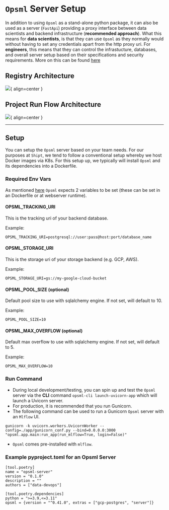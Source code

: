# `Opsml` Server Setup

In addition to using `Opsml` as a stand-alone python package, it can also be used as a server (`FastApi`) providing a proxy interface between data scientists and backend infrastructure (**recommended approach**). What this means for **data scientists**, is that they can use `Opsml` as they normally would without having to set any credentials apart from the http proxy uri. For **engineers**, this means that they can control the infrastucture, databases, and overall server setup based on their specifications and security requirements. More on this can be found [here](../engineering/ownership.md)


## Registry Architecture
![](opsml-registry-arch.png){ align=center }


## Project Run Flow Architecture
![](server-proxy-arch.png){ align=center }

---

## **Setup**
You can setup the `Opsml` server based on your team needs. For our purposes at `Shipt`, we tend to follow a conventional setup whereby we host Docker images via K8s. For this setup up, we typically will install `Opsml` and its dependencies into a Dockerfile.

### Required Env Vars

As mentioned [here](../installation.md) `Opsml` expects 2 variables to be set (these can be set in an Dockerfile or at webserver runtime).

#### OPSML_TRACKING_URI

This is the tracking uri of your backend database.

Example:

`OPSML_TRACKING_URI=postgresql://user:pass@host:port/database_name`

#### OPSML_STORAGE_URI

This is the storage uri of your storage backend (e.g. GCP, AWS).

Example:

`OPSML_STORAGE_URI=gs://my-google-cloud-bucket`

#### OPSML_POOL_SIZE (optional)

Default pool size to use with sqlalchemy engine. If not set, will default to 10.

Example:

`OPSML_POOL_SIZE=10`

#### OPSML_MAX_OVERFLOW (optional)

Default max overflow to use with sqlalchemy engine. If not set, will default to 5.

Example:

`OPSML_MAX_OVERFLOW=10`

### Run Command

- During local development/testing, you can spin up and test the `Opsml` server via the **CLI** command `opsml-cli launch-uvicorn-app` which will launch a Uvicorn server.
- For production, it is recommended that you run Gunicorn.
- The following command can be used to run a Gunicorn `Opsml` server with an `Mlflow` UI.

`gunicorn -k uvicorn.workers.UvicornWorker --config=./app/gunicorn_conf.py --bind=0.0.0.0:3000 "opsml.app.main:run_app(run_mlflow=True, login=False)"`

- `Opsml` comes pre-installed with `mlflow`.

### Example pyproject.toml for an Opsml Server

```
[tool.poetry]
name = "opsml-server"
version = "0.1.0"
description = ""
authors = ["data-devops"]

[tool.poetry.dependencies]
python = ">=3.9,<=3.11"
opsml = {version = "^0.41.0", extras = ["gcp-postgres", "server"]}
```